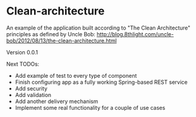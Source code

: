 Clean-architecture
==================

An example of the application built according to "The Clean Architecture" principles as defined by Uncle Bob:
http://blog.8thlight.com/uncle-bob/2012/08/13/the-clean-architecture.html

Version 0.0.1

Next TODOs:
* Add example of test to every type of component
* Finish configuring app as a fully working Spring-based REST service
* Add security
* Add validation
* Add another delivery mechanism
* Implement some real functionality for a couple of use cases
 
 
